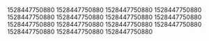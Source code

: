 1528447750880
1528447750880
1528447750880
1528447750880
1528447750880
1528447750880
1528447750880
1528447750880
1528447750880
1528447750880
1528447750880
1528447750880
1528447750880
1528447750880
1528447750880